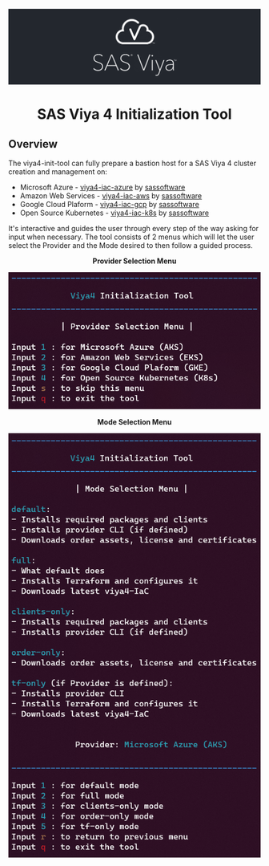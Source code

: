 ![SAS Viya](assets/sasviya_logo_header_gh.png)

<div align="center">

# **SAS Viya 4 Initialization Tool**

</div>

## Overview
The viya4-init-tool can fully prepare a bastion host for a SAS Viya 4 cluster creation and management on:
* Microsoft Azure - [viya4-iac-azure](https://github.com/sassoftware/viya4-iac-azure) by [sassoftware](@sassoftware)
* Amazon Web Services - [viya4-iac-aws](https://github.com/sassoftware/viya4-iac-aws) by [sassoftware](@sassoftware)
* Google Cloud Plaform - [viya4-iac-gcp](https://github.com/sassoftware/viya4-iac-gcp) by [sassoftware](@sassoftware)
* Open Source Kubernetes - [viya4-iac-k8s](https://github.com/sassoftware/viya4-iac-k8s) by [sassoftware](@sassoftware)

It's interactive and guides the user through every step of the way asking for input when necessary.
The tool consists of 2 menus which will let the user select the Provider and the Mode desired to then follow a guided process.
<div align="center">

**Provider Selection Menu**

![viya-init-tool | Provider Selection Menu](assets/providerMenu.png)


**Mode Selection Menu**

![viya-init-tool | Mode Selection Menu](assets/modeSelectionMenu.png)
</div>